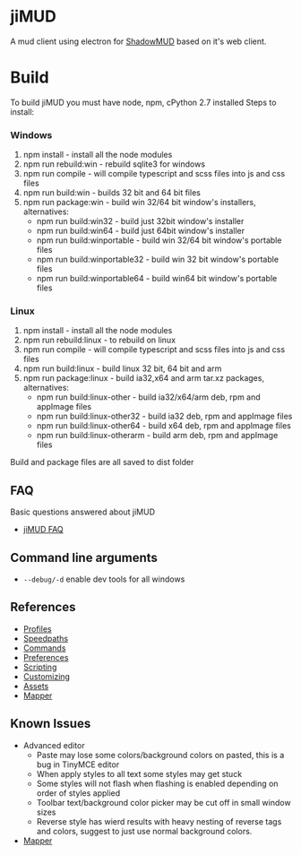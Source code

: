 # jiMUD

A mud client using electron for [ShadowMUD](http://www.shadowmud.com) based on it's web client.

# Build
  To build jiMUD you must have node, npm, cPython 2.7 installed
  Steps to install:
### Windows
1. npm install - install all the node modules
2. npm run rebuild:win - rebuild sqlite3 for windows
3. npm run compile - will compile typescript and scss files into js and css files
4. npm run build:win - builds 32 bit and 64 bit files
5. npm run package:win - build win 32/64 bit window's installers, alternatives:
    - npm run build:win32 - build just 32bit window's installer
    - npm run build:win64 - build just 64bit window's installer
    - npm run build:winportable - build win 32/64 bit window's portable files
    - npm run build:winportable32 - build win 32 bit window's portable files
    - npm run build:winportable64 - build win64 bit window's portable files
### Linux
1. npm install - install all the node modules
2. npm run rebuild:linux - to rebuild on linux
3. npm run compile - will compile typescript and scss files into js and css files
4. npm run build:linux - build linux 32 bit, 64 bit and arm
5. npm run package:linux - build ia32,x64 and arm tar.xz packages, alternatives:
    - npm run build:linux-other - build ia32/x64/arm deb, rpm and appImage files
    - npm run build:linux-other32 - build ia32 deb, rpm and appImage files
    - npm run build:linux-other64 - build x64 deb, rpm and appImage files
    - npm run build:linux-otherarm - build arm deb, rpm and appImage files

Build and package files are all saved to dist folder

## FAQ
Basic questions answered about jiMUD
- [jiMUD FAQ](faq.md)

## Command line arguments
- `--debug/-d` enable dev tools for all windows

## References
- [Profiles](profiles.md)
- [Speedpaths](speedpaths.md)
- [Commands](commands.md)
- [Preferences](preferences.md)
- [Scripting](scripting.md)
- [Customizing](customizing.md)
- [Assets](assets.md)
- [Mapper](mapper.md)

## Known Issues
- Advanced editor 
  - Paste may lose some colors/background colors on pasted, this is a bug in TinyMCE editor
  - When apply styles to all text some styles may get stuck  
  - Some styles will not flash when flashing is enabled depending on order of styles applied
  - Toolbar text/background color picker may be cut off in small window sizes
  - Reverse style has wierd results with heavy nesting of reverse tags and colors, suggest to just use normal background colors.
- [Mapper](mapper.md#know-issues)